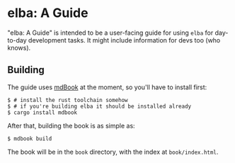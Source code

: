 # elba: A Guide

"elba: A Guide" is intended to be a user-facing guide for using `elba` for day-to-day development tasks. It might include information for devs too (who knows).

## Building

The guide uses [mdBook](https://github.com/rust-lang-nursery/mdBook) at the moment, so you'll have to install first:

```
$ # install the rust toolchain somehow
$ # if you're building elba it should be installed already
$ cargo install mdbook
```

After that, building the book is as simple as:

```
$ mdbook build
```

The book will be in the `book` directory, with the index at `book/index.html`.